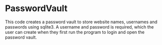 # PasswordVault
This code creates a password vault to store website names, usernames and passwords using sqlite3. A username and password is required, which the user can create when they first run the program to login and open the password vault.
